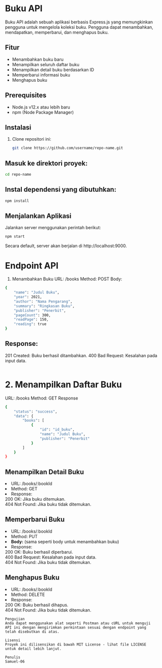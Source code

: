 # Buku API

Buku API adalah sebuah aplikasi berbasis Express.js yang memungkinkan pengguna untuk mengelola koleksi buku. Pengguna dapat menambahkan, mendapatkan, memperbarui, dan menghapus buku.

## Fitur

- Menambahkan buku baru
- Menampilkan seluruh daftar buku
- Menampilkan detail buku berdasarkan ID
- Memperbarui informasi buku
- Menghapus buku

## Prerequisites

- Node.js v12.x atau lebih baru
- npm (Node Package Manager)

## Instalasi

1. Clone repositori ini:
   ```bash
   git clone https://github.com/username/repo-name.git
   ```

## Masuk ke direktori proyek:

```bash
cd repo-name
```

## Instal dependensi yang dibutuhkan:

```bash
npm install
```

## Menjalankan Aplikasi

Jalankan server menggunakan perintah berikut:

```bash
npm start
```

Secara default, server akan berjalan di http://localhost:9000.

# Endpoint API

1. Menambahkan Buku
   URL: /books
   Method: POST
   Body:

```bash
{
    "name": "Judul Buku",
    "year": 2021,
    "author": "Nama Pengarang",
    "summary": "Ringkasan Buku",
    "publisher": "Penerbit",
    "pageCount": 300,
    "readPage": 150,
    "reading": true
}
```

## Response:

201 Created: Buku berhasil ditambahkan.
400 Bad Request: Kesalahan pada input data.

```bash

```

# 2. Menampilkan Daftar Buku

URL: /books
Method: GET
Response

```bash
{
    "status": "success",
    "data": {
        "books": [
            {
                "id": "id_buku",
                "name": "Judul Buku",
                "publisher": "Penerbit"
            }
        ]
    }
}
```

## Menampilkan Detail Buku

<li>
URL: /books/:bookId
</li>
<li>Method: GET</li>
<li>Response: </li>
200 OK: Jika buku ditemukan. <br>
404 Not Found: Jika buku tidak ditemukan.
 
##  Memperbarui Buku

<li>
URL: /books/:bookId
</li>
<li>Method: PUT</li>
<li><b>Body:</b> (sama seperti body untuk menambahkan buku)</li>
<li>Response: </li>
200 OK: Buku berhasil diperbarui. <br>
400 Bad Request: Kesalahan pada input data. <br>
404 Not Found: Jika buku tidak ditemukan.

## Menghapus Buku

<li>
URL: /books/:bookId
</li>
<li>Method: DELETE</li>
 
<li>Response: </li> 
200 OK: Buku berhasil dihapus.<br>
404 Not Found: Jika buku tidak ditemukan.

```
Pengujian
Anda dapat menggunakan alat seperti Postman atau cURL untuk menguji API ini dengan mengirimkan permintaan sesuai dengan endpoint yang telah disebutkan di atas.

Lisensi
Proyek ini dilisensikan di bawah MIT License - lihat file LICENSE untuk detail lebih lanjut.

Penulis
Samuel-06
```
